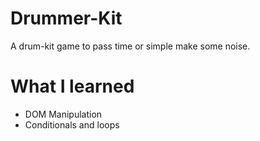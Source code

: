 # Drummer-Kit
A drum-kit game to pass time or simple make some noise.

# What I learned
- DOM Manipulation
- Conditionals and loops
